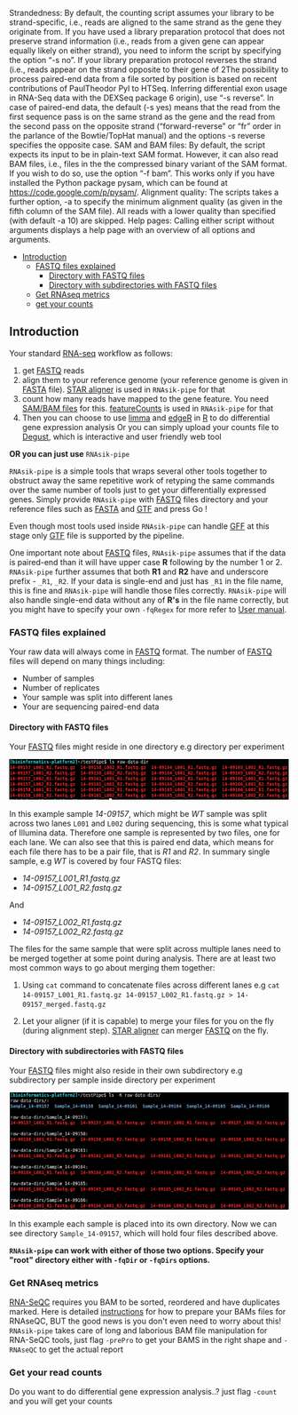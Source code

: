 Strandedness: By default, the counting script assumes your library to be strand-specific, i.e., reads are
aligned to the same strand as the gene they originate from. If you have used a library preparation
protocol that does not preserve strand information (i.e., reads from a given gene can appear equally
likely on either strand), you need to inform the script by specifying the option “-s no”. If your library
preparation protocol reverses the strand (i.e., reads appear on the strand opposite to their gene of
2The possibility to process paired-end data from a file sorted by position is based on recent contributions of PaulTheodor
Pyl to HTSeq.
Inferring differential exon usage in RNA-Seq data with the DEXSeq package 6
origin), use “-s reverse”. In case of paired-end data, the default (-s yes) means that the read from
the first sequence pass is on the same strand as the gene and the read from the second pass on the
opposite strand (“forward-reverse” or “fr” order in the parlance of the Bowtie/TopHat manual) and the
options -s reverse specifies the opposite case.
SAM and BAM files: By default, the script expects its input to be in plain-text SAM format. However,
it can also read BAM files, i.e., files in the the compressed binary variant of the SAM format. If you
wish to do so, use the option “-f bam”. This works only if you have installed the Python package
pysam, which can be found at https://code.google.com/p/pysam/.
Alignment quality: The scripts takes a further option, -a to specify the minimum alignment quality (as
given in the fifth column of the SAM file). All reads with a lower quality than specified (with default
-a 10) are skipped.
Help pages: Calling either script without arguments displays a help page with an overview of all options
and arguments.

- [Introduction](#introduction)
  - [FASTQ files explained](#fastq-files-explained)
    - [Directory with FASTQ files](#directory-with-fastq-files)
    - [Directory with subdirectories with FASTQ files](#directory-with-subdirectories-with-fastq-files)
  - [Get RNAseq metrics](#get-rnaseq-metrics)
  - [get your counts](#get-your-counts)

## Introduction

Your standard [RNA-seq](https://en.wikipedia.org/wiki/RNA-Seq) workflow as follows:

1. get [FASTQ](https://en.wikipedia.org/wiki/FASTQ_format) reads
2. align them to your reference genome (your reference genome is given in [FASTA](https://en.wikipedia.org/wiki/FASTA_format) file). [STAR aligner](https://github.com/alexdobin/STAR) is used in `RNAsik-pipe` for that
3. count how many reads have mapped to the gene feature. You need [SAM/BAM files](https://samtools.github.io/hts-specs/SAMv1.pdf) for this. [featureCounts](http://subread.sourceforge.net/) is used in `RNAsik-pipe` for that
4. Then you can choose to use [limma](https://bioconductor.org/packages/release/bioc/html/limma.html) and [edgeR](https://bioconductor.org/packages/release/bioc/html/edgeR.html) in [R](https://en.wikipedia.org/wiki/R_programming_language) to do differential gene expression analysis Or you can simply upload your counts file to [Degust](http://victorian-bioinformatics-consortium.github.io/degust/), which is interactive and user friendly web tool

**OR you can just use** `RNAsik-pipe`

`RNAsik-pipe` is a simple tools that wraps several other tools together to obstruct away the same repetitive work of retyping the same commands over the same number of tools just to get your differentially expressed genes. Simply provide `RNAsik-pipe` with [FASTQ](https://en.wikipedia.org/wiki/FASTQ_format) files directory and your reference files such as [FASTA](https://en.wikipedia.org/wiki/FASTA_format) and [GTF](http://mblab.wustl.edu/GTF22.html) and press Go !

Even though most tools used inside `RNAsik-pipe` can handle [GFF](https://en.wikipedia.org/wiki/General_feature_format) at this stage only [GTF](http://mblab.wustl.edu/GTF22.html) file is supported by the pipeline.

One important note about [FASTQ](https://en.wikipedia.org/wiki/FASTQ_format) files, `RNAsik-pipe` assumes that if the data is paired-end than it will have upper case **R** following by the number 1 or 2. `RNAsik-pipe` further assumes that both **R1** and **R2** have and underscore prefix - `_R1`, `_R2`. If your data is single-end and just has `_R1` in the file name, this is fine and `RNAsik-pipe` will handle those files correctly. `RNAsik-pipe` will also handle single-end data without any of **R's** in the file name correctly, but you might have to specify your own `-fqRegex` for more refer to [User manual](supplementary/docs.md).

### FASTQ files explained

Your raw data will always come in [FASTQ](https://en.wikipedia.org/wiki/FASTQ_format) format. The number of [FASTQ](https://en.wikipedia.org/wiki/FASTQ_format) files will depend on many things including:

  - Number of samples 
  - Number of replicates 
  - Your sample was split into different lanes
  - Your are sequencing paired-end data

#### Directory with FASTQ files

Your [FASTQ](https://en.wikipedia.org/wiki/FASTQ_format) files might reside in one directory e.g directory per experiment

![fqDir](supplementary/rawDataDir.png)

In this example sample _14-09157_, which might be _WT_ sample was split across two lanes `L001` and `L002` during sequencing, this is some what typical of Illumina data. Therefore one sample is represented by two files, one for each lane. We can also see that this is paired end data, which means for each file there has to be a pair file, that is _R1_ and _R2_. In summary single sample, e.g _WT_ is covered by four FASTQ files:

  - *14-09157_L001_R1.fastq.gz*
  - *14-09157_L001_R2.fastq.gz*

   And 

  - *14-09157_L002_R1.fastq.gz*
  - *14-09157_L002_R2.fastq.gz*

The files for the same sample that were split across multiple lanes need to be merged together at some point during analysis. There are at least two most common ways to go about merging them together:

  1. Using `cat` command to concatenate files across different lanes e.g `cat 14-09157_L001_R1.fastq.gz 14-09157_L002_R1.fastq.gz > 14-09157_merged.fastq.gz`

  2. Let your aligner (if it is capable) to merge your files for you on the fly (during alignment step). [STAR aligner](https://github.com/alexdobin/STAR) can merger [FASTQ](https://en.wikipedia.org/wiki/FASTQ_format) on the fly.

#### Directory with subdirectories with FASTQ files

Your [FASTQ](https://en.wikipedia.org/wiki/FASTQ_format) files might also reside in their own subdirectory e.g  subdirectory per sample inside directory per experiment

![test](supplementary/rawDataDirs.png)

In this example each sample is placed into its own directory. Now we can see directory `Sample_14-09157`, 
which will hold four files described above.

**`RNAsik-pipe` can work with either of those two options. Specify your "root" directory either with `-fqDir` or `-fqDirs` options.**

### Get RNAseq metrics

  [RNA-SeQC](https://www.broadinstitute.org/cancer/cga/rna-seqc) requires you BAM to be sorted,
  reordered and have duplicates marked. Here is detailed [instructions](supplementary/RNAseQC-manual.pdf)
  for how to prepare your BAMs files for RNAseQC, BUT the good news is you don't even need to worry about this!
  `RNAsik-pipe` takes care of long and laborious BAM file manipulation for RNA-SeQC tools, just flag 
  `-prePro` to get your BAMS in the right shape and `-RNAseQC` to get the actual report

### Get your read counts

  Do you want to do differential gene expression analysis..? just flag `-count` and you will get your counts


